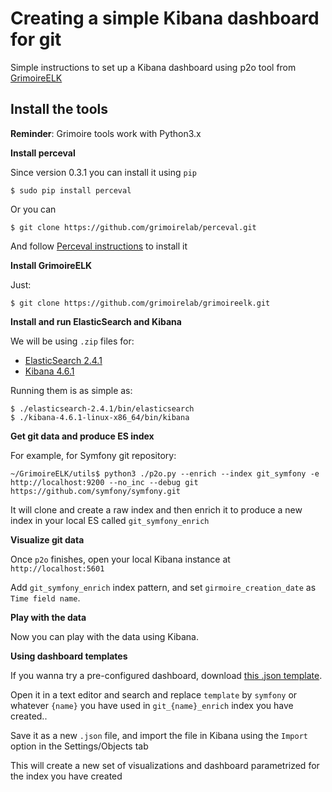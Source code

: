 Creating a simple Kibana dashboard for git
==========================================

Simple instructions to set up a Kibana dashboard using p2o tool from [GrimoireELK](https://github.com/grimoirelab/grimoireelk)

Install the tools
-----------------

**Reminder**: Grimoire tools work with Python3.x

**Install perceval**

Since version 0.3.1 you can install it using `pip`
```
$ sudo pip install perceval
```

Or you can

```
$ git clone https://github.com/grimoirelab/perceval.git
```

And follow [Perceval instructions](https://github.com/grimoirelab/perceval) to install it

**Install GrimoireELK**

Just:
```
$ git clone https://github.com/grimoirelab/grimoireelk.git
```

**Install and run ElasticSearch and Kibana**

We will be using `.zip` files for:
* [ElasticSearch 2.4.1](https://www.elastic.co/downloads/elasticsearch)
* [Kibana 4.6.1](https://www.elastic.co/downloads/kibana)

Running them is as simple as:
```
$ ./elasticsearch-2.4.1/bin/elasticsearch
$ ./kibana-4.6.1-linux-x86_64/bin/kibana
```

**Get git data and produce ES index**

For example, for Symfony git repository:
```
~/GrimoireELK/utils$ python3 ./p2o.py --enrich --index git_symfony -e http://localhost:9200 --no_inc --debug git https://github.com/symfony/symfony.git
```

It will clone and create a raw index and then enrich it to produce a new index in your local ES called `git_symfony_enrich`

**Visualize git data**

Once `p2o` finishes, open your local Kibana instance at `http://localhost:5601`

Add `git_symfony_enrich` index pattern, and set `girmoire_creation_date` as `Time field name`.

**Play with the data**

Now you can play with the data using Kibana.

**Using dashboard templates**

If you wanna try a pre-configured dashboard, download [this .json template]().

Open it in a text editor and search and replace `template` by `symfony` or whatever `{name}` you have used in `git_{name}_enrich` index you have created..

Save it as a new `.json` file, and import the file in Kibana using the `Import` option in the Settings/Objects tab

This will create a new set of visualizations and dashboard parametrized for the index you have created
